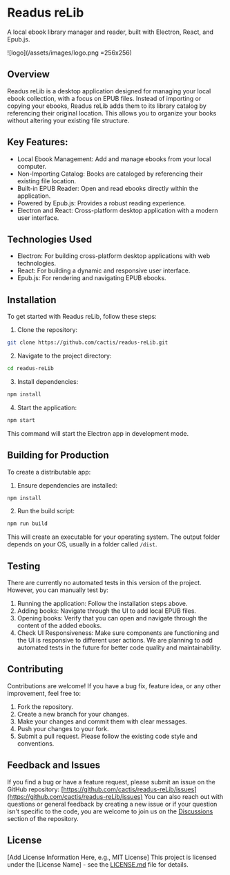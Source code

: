 # Readus reLib

A local ebook library manager and reader, built with Electron, React, and Epub.js.

![logo](/assets/images/logo.png =256x256)

## Overview

Readus reLib is a desktop application designed for managing your local ebook collection, with a focus on EPUB files. Instead of importing or copying your ebooks, Readus reLib adds them to its library catalog by referencing their original location. This allows you to organize your books without altering your existing file structure.

## Key Features:

- Local Ebook Management: Add and manage ebooks from your local computer.
- Non-Importing Catalog: Books are cataloged by referencing their existing file location.
- Built-in EPUB Reader: Open and read ebooks directly within the application.
- Powered by Epub.js: Provides a robust reading experience.
- Electron and React: Cross-platform desktop application with a modern user interface.

## Technologies Used

- Electron: For building cross-platform desktop applications with web technologies.
- React: For building a dynamic and responsive user interface.
- Epub.js: For rendering and navigating EPUB ebooks.

## Installation

To get started with Readus reLib, follow these steps:

1. Clone the repository:

```bash
git clone https://github.com/cactis/readus-reLib.git
```

2. Navigate to the project directory:

```bash
cd readus-reLib
```

3. Install dependencies:

```bash
npm install
```

4. Start the application:

```bash
npm start
```

This command will start the Electron app in development mode.

## Building for Production

To create a distributable app:

1. Ensure dependencies are installed:

```bash
npm install
```

2. Run the build script:

```bash
npm run build
```

This will create an executable for your operating system. The output folder depends on your OS, usually in a folder called `/dist`.

## Testing

There are currently no automated tests in this version of the project. However, you can manually test by:

1. Running the application: Follow the installation steps above.
2. Adding books: Navigate through the UI to add local EPUB files.
3. Opening books: Verify that you can open and navigate through the content of the added ebooks.
4. Check UI Responsiveness: Make sure components are functioning and the UI is responsive to different user actions.
   We are planning to add automated tests in the future for better code quality and maintainability.

## Contributing

Contributions are welcome! If you have a bug fix, feature idea, or any other improvement, feel free to:

1. Fork the repository.
2. Create a new branch for your changes.
3. Make your changes and commit them with clear messages.
4. Push your changes to your fork.
5. Submit a pull request.
   Please follow the existing code style and conventions.

## Feedback and Issues

If you find a bug or have a feature request, please submit an issue on the GitHub repository:
[https://github.com/cactis/readus-reLib/issues](https://github.com/cactis/readus-reLib/issues)
You can also reach out with questions or general feedback by creating a new issue or if your question isn't specific to the code, you are welcome to join us on the [Discussions](https://github.com/cactis/readus-reLib/discussions) section of the repository.

## License

[Add License Information Here, e.g., MIT License]
This project is licensed under the [License Name] - see the [LICENSE.md](LICENSE.md) file for details.
